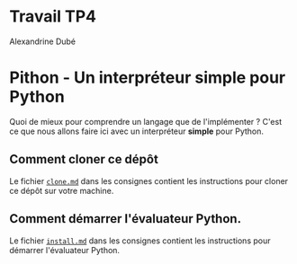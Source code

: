 # Travail TP4

Alexandrine Dubé

# Pithon - Un interpréteur simple pour Python

Quoi de mieux pour comprendre un langage que de l'implémenter ? C'est ce que
nous allons faire ici avec un interpréteur **simple** pour Python.

## Comment cloner ce dépôt

Le fichier [`clone.md`](./consignes/clone.md) dans les consignes contient les
instructions pour cloner ce dépôt sur votre machine.

## Comment démarrer l'évaluateur Python.

Le fichier [`install.md`](./consignes/install.md) dans les consignes contient les
instructions pour démarrer l'évaluateur Python.